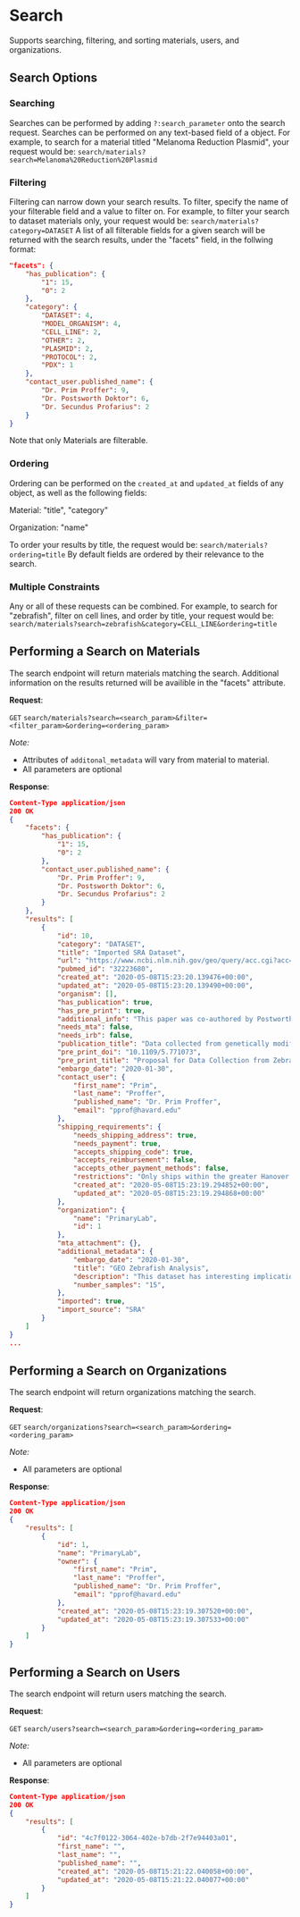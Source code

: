 # Search
Supports searching, filtering, and sorting materials, users, and organizations.

## Search Options

### Searching

Searches can be performed by adding ```?:search_parameter``` onto the search request. Searches can be performed on any text-based field of a object. For example, to search for a material titled "Melanoma Reduction Plasmid", your request would be:
```search/materials?search=Melanoma%20Reduction%20Plasmid```

### Filtering

Filtering can narrow down your search results. To filter, specify the name of your filterable field and a value to filter on. For example, to filter your search to dataset materials only, your request would be:
```search/materials?category=DATASET```
A list of all filterable fields for a given search will be returned with the search results, under the "facets" field, in the follwing format:
```json
"facets": {
    "has_publication": {
        "1": 15,
        "0": 2
    },
    "category": {
        "DATASET": 4,
        "MODEL_ORGANISM": 4,
        "CELL_LINE": 2,
        "OTHER": 2,
        "PLASMID": 2,
        "PROTOCOL": 2,
        "PDX": 1
    },
    "contact_user.published_name": {
        "Dr. Prim Proffer": 9,
        "Dr. Postsworth Doktor": 6,
        "Dr. Secundus Profarius": 2
    }
}
```
Note that only Materials are filterable.

### Ordering

Ordering can be performed on the ```created_at``` and ```updated_at``` fields of any object, as well as the following fields:

Material: "title", "category"

Organization: "name"

To order your results by title, the request would be:
```search/materials?ordering=title```
By default fields are ordered by their relevance to the search.

### Multiple Constraints

Any or all of these requests can be combined. For example, to search for "zebrafish", filter on cell lines, and order by title, your request would be:
```search/materials?search=zebrafish&category=CELL_LINE&ordering=title```

## Performing a Search on Materials
The search endpoint will return materials matching the search. Additional information on the results returned will be availible in the "facets" attribute.

**Request**:

`GET` `search/materials?search=<search_param>&filter=<filter_param>&ordering=<ordering_param>`

*Note:*

- Attributes of ```additonal_metadata``` will vary from material to material.
- All parameters are optional

**Response**:

```json
Content-Type application/json
200 OK
{
    "facets": {
        "has_publication": {
            "1": 15,
            "0": 2
        },
        "contact_user.published_name": {
            "Dr. Prim Proffer": 9,
            "Dr. Postsworth Doktor": 6,
            "Dr. Secundus Profarius": 2
        }
    },
    "results": [
        {
            "id": 10,
            "category": "DATASET",
            "title": "Imported SRA Dataset",
            "url": "https://www.ncbi.nlm.nih.gov/geo/query/acc.cgi?acc=GSE37165",
            "pubmed_id": "32223680",
            "created_at": "2020-05-08T15:23:20.139476+00:00",
            "updated_at": "2020-05-08T15:23:20.139490+00:00",
            "organism": [],
            "has_publication": true,
            "has_pre_print": true,
            "additional_info": "This paper was co-authored by Postworth Docktor.",
            "needs_mta": false,
            "needs_irb": false,
            "publication_title": "Data collected from genetically modified zebrafish",
            "pre_print_doi": "10.1109/5.771073",
            "pre_print_title": "Proposal for Data Collection from Zebrafish",
            "embargo_date": "2020-01-30",
            "contact_user": {
                "first_name": "Prim",
                "last_name": "Proffer",
                "published_name": "Dr. Prim Proffer",
                "email": "pprof@havard.edu"
            },
            "shipping_requirements": {
                "needs_shipping_address": true,
                "needs_payment": true,
                "accepts_shipping_code": true,
                "accepts_reimbursement": false,
                "accepts_other_payment_methods": false,
                "restrictions": "Only ships within the greater Hanover area.",
                "created_at": "2020-05-08T15:23:19.294852+00:00",
                "updated_at": "2020-05-08T15:23:19.294868+00:00"
            },
            "organization": {
                "name": "PrimaryLab",
                "id": 1
            },
            "mta_attachment": {},
            "additional_metadata": {
                "embargo_date": "2020-01-30",
                "title": "GEO Zebrafish Analysis",
                "description": "This dataset has interesting implications for future research.",
                "number_samples": "15",
            },
            "imported": true,
            "import_source": "SRA"
        }
    ]
}
...
```

## Performing a Search on Organizations

The search endpoint will return organizations matching the search.

**Request**:

`GET` `search/organizations?search=<search_param>&ordering=<ordering_param>`

*Note:*

- All parameters are optional

**Response**:

```json
Content-Type application/json
200 OK
{
    "results": [
        {
            "id": 1,
            "name": "PrimaryLab",
            "owner": {
                "first_name": "Prim",
                "last_name": "Proffer",
                "published_name": "Dr. Prim Proffer",
                "email": "pprof@havard.edu"
            },
            "created_at": "2020-05-08T15:23:19.307520+00:00",
            "updated_at": "2020-05-08T15:23:19.307533+00:00"
        }
    ]
}
```

## Performing a Search on Users

The search endpoint will return users matching the search.

**Request**:

`GET` `search/users?search=<search_param>&ordering=<ordering_param>`

*Note:*

- All parameters are optional

**Response**:

```json
Content-Type application/json
200 OK
{
    "results": [
        {
            "id": "4c7f0122-3064-402e-b7db-2f7e94403a01",
            "first_name": "",
            "last_name": "",
            "published_name": "",
            "created_at": "2020-05-08T15:21:22.040058+00:00",
            "updated_at": "2020-05-08T15:21:22.040077+00:00"
        }
    ]
}
```
